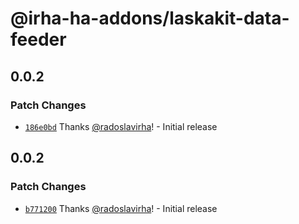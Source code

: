 # @irha-ha-addons/laskakit-data-feeder

## 0.0.2

### Patch Changes

- [`186e0bd`](https://github.com/radoslavirha/ha-addons/commit/186e0bda2372ed5ff6d79bc0b7317f296589dc24) Thanks [@radoslavirha](https://github.com/radoslavirha)! - Initial release

## 0.0.2

### Patch Changes

- [`b771200`](https://github.com/radoslavirha/ha-addons/commit/b771200f366bfdcdddabd85830bb43af71667354) Thanks [@radoslavirha](https://github.com/radoslavirha)! - Initial release
